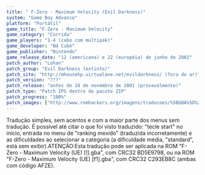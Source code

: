 ```yaml
---
title: " F-Zero - Maximum Velocity (Evil Darkness)"
system: "Game Boy Advance"
platform: "Portátil"
game_title: "F-Zero - Maximum Velocity"
game_category: "Corrida"
game_players: "1-4 (cabo com multipak)"
game_developer: "Nd Cube"
game_publisher: "Nintendo"
game_release_date: "12 (americana) e 22 (européia) de junho de 2002"
patch_author: "Lohan"
patch_group: "Evil Darkness (extinto)"
patch_site: "http://mhousehp.virtualave.net/evildarkness/ (fora do ar)"
patch_version: "???"
patch_release: "antes de 18 de novembro de 2001 (provavelmente)"
patch_type: "Patch IPS dentro de pacote ZIP"
patch_progress: "100%"
patch_images: ["http://www.romhackers.org/imagens/traducoes/%5BGBA%5D%20F-Zero%20-%20Maximum%20Velocity%20-%20Evil%20Darkness%20-%201.png","http://www.romhackers.org/imagens/traducoes/%5BGBA%5D%20F-Zero%20-%20Maximum%20Velocity%20-%20Evil%20Darkness%20-%202.png","http://www.romhackers.org/imagens/traducoes/%5BGBA%5D%20F-Zero%20-%20Maximum%20Velocity%20-%20Evil%20Darkness%20-%203.png"]
---
```

Tradução simples, sem acentos e com a maior parte dos menus sem tradução. É possível até citar o que foi visto traduzido: "tecle start" no início, entrada no menu de "ranking mexido" (traduzida incorretamente) e as dificuldades ao selecionar a categoria (a dificuldade média, "standard", está sem exibir).ATENÇÃO:Esta tradução pode ser aplicada na ROM "F-Zero - Maximum Velocity (UE) [!].gba", com CRC32 BD5E9798, ou na ROM "F-Zero - Maximum Velocity (UE) [f1].gba", com CRC32 C293EB8C (ambas com código AFZE).